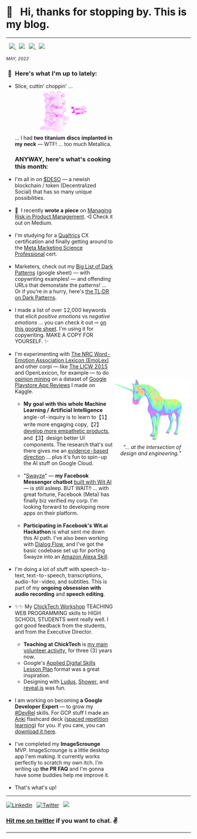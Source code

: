 <meta property="og:image" content="https://raw.githubusercontent.com/rowe-morehouse/rowe-morehouse/master/rowe-morehouse.png">
<meta property="twitter:image" content="https://raw.githubusercontent.com/rowe-morehouse/rowe-morehouse/master/rowe-morehouse.png">

<h1> 👋 &nbsp; Hi, thanks for stopping by. This is my blog.</h1>
<div align="">
 <table width="100%" border="0" cellspacing="0" cellpadding="3">
    <tr>
      <td style="padding: 0; margin: 0">
        <p>
           &nbsp; <a href="https://www.twitter.com/rowemore"><img src="https://img.shields.io/badge/twitter-%231DA1F2.svg?&style=for-the-badge&logo=twitter&logoColor=white" height=25>
          </a> &nbsp;
          <a href="https://www.linkedin.com/in/rowe-morehouse"><img src="https://img.shields.io/badge/linkedin-%230077B5.svg?&style=for-the-badge&logo=linkedin&logoColor=white" height=25></a> &nbsp;
          <a href="https://medium.com/@rowemore"><img src="https://img.shields.io/badge/medium-%2312100E.svg?&style=for-the-badge&logo=medium&logoColor=white" height=25>
          </a> &nbsp;
          <a href="https://stackoverflow.com/users/1618304/rowe-morehouse"><img src="https://img.shields.io/badge/Stack%20Overflow-%23F28033.svg?&style=for-the-badge&logo=stackoverflow&logoColor=white" height=25>
          </a>  
        </p>
      <small><em>MAY, 2022</em></small>
      <h3>&nbsp;🌱&nbsp; Here's what I'm up to lately:</h3>
      <ul>
      <li> Slice, cuttin' choppin' …
        <div align="center">
          <img src="https://github.com/rowe-morehouse/rowe-morehouse/raw/master/implants-pink.png" width=50%><br />
        </div>
        … I had <strong>two titanium discs implanted in my neck</strong> — WTF! … too much Metallica.
<h3>ANYWAY, here's what's cooking this month:</h3>
<li>I'm all in on  <a href="https://www.deso.org/" target="new">$DESO</a> — a newish blockchain / token (Decentralized Social) that has so many unique possibilities.<small><br /><br /></small>
<li>🔧 ⁣ I recently <strong>wrote a piece</strong> on <a href="https://rowemore.medium.com/taming-uncertainty-and-risk-in-product-management-5cac9eb85dec">Managing Risk in Product Management</a>. ◁ Check it out on Medium.
<small><br /><br /></small>
<li>I'm studying for a <a href="https://www.qualtrics.com/customer-experience/">Qualtrics</a> CX certification and finally getting around to the <a href="https://www.credly.com/org/facebook-blueprint/badge/meta-certified-marketing-science-professional">Meta Marketing Science Professional</a> cert.
<small><br /><br /></small><li>Marketers, check out my <a href="https://docs.google.com/spreadsheets/d/1F-uq6lqjr7ZSqphSb8LyPb7UPPisIT0SrOYc8IuE5Ac/edit?usp=sharing">Big List of Dark Patterns</a> (google sheet) — with copywriting examples! — and offending URLs that demonstate the patterns! … Or if you're in a hurry, here's <a href="https://www.darkpatterns.org/types-of-dark-pattern">the TL;DR on Dark Patterns</a>.
<small><br /><br /></small><li>I made a list of over 12,000 keywords that elicit <em>positive emotions</em> vs <em>negative emotions</em> … you can check it out ⇨ <a href="https://docs.google.com/spreadsheets/d/1DjsQzSqYtgoyqW9UmptcrnmqLx73mbch7M0zmV5VuuQ/edit?usp=sharing">on this google sheet</a>. I'm using it for copywriting. MAKE A COPY FOR YOURSELF. ✨ 
<small><br /><br /></small><li>I'm experimenting with <a href="https://saifmohammad.com/WebPages/NRC-Emotion-Lexicon.htm">The NRC Word-Emotion Association Lexicon (EmoLex)</a> and other corpi — like <a href="https://www.kovcomp.co.uk/wordstat/LIWC.html">The LICW 2015</a> and OpenLexicon, for example — to do <a href="https://monkeylearn.com/blog/opinion-mining/">opinion mining</a> on a dataset of <a href="https://www.kaggle.com/rowemorehouse/googleplaystoreuserreviews">Google Playstore App Reviews</a> I made on Kaggle.
<small><br /><br /></small>
<ul type="circle">
<li><strong>My goal with this whole Machine Learning / Artificial Intelligence</strong> angle-of-inquiry is to learn to【1】write more engaging copy,【2】<ins>develop more empathetic products</ins>, and【3】design better UI components. The research that's out there gives me an <a href="https://web.stanford.edu/~jurafsky/slp3/slides/21_SentLex.pdf">evidence-based direction</a> … plus it's fun to spin-up the AI stuff on Google Cloud.
<small><br /><br /></small>
<li>"<a href="https://swayze.ai/">Swayze</a>" — <strong>my Facebook Messenger chatbot</strong> <a href="https://wit.ai">built with Wit AI</a> — is still asleep. BUT WAIT!! … with great fortune, Facebook (Meta) has finally biz verified my corp. I'm looking forward to developing more apps on their platform.
<small><br /><br /></small>
<li><strong>Participating in Facebook's Wit.ai Hackathon</strong> is what sent me down this AI path. I've also been working with <a href="https://cloud.google.com/dialogflow/docs">Dialog Flow</a>, and I've got the basic codebase set up for porting Swayze into an <a href="https://developer.amazon.com/en-US/docs/alexa/custom-skills/host-a-custom-skill-as-an-aws-lambda-function.html">Amazon Alexa Skill</a>.
</ul><br />
<li>I'm doing a lot of stuff with speech-to-text, text-to-speech, transcriptions, audio-for-video, and subtitles. This is part of my <strong>ongoing obsession with audio recording</strong> and <strong>speech editing</strong>.
<small><br /><br /></small><li>✨✨ My <a href="https://chicktech.org">ChickTech Workshop</a> TEACHING WEB PROGRAMMING skills to HIGH SCHOOL STUDENTS went really well. I got good feedback from the students, and from the Executive Director.
<small><br /><br /></small><ul type="circle">
<li><strong>Teaching at ChickTech</strong> is <ins>my main volunteer activity</ins>, for three (3) years now. 
<li>Google's <a href="https://docs.google.com/document/d/1E3KZf4OwRZadim0ORDPJ3QSAsPs-ZB8CA4XBdtprbck/edit">Applied Digital Skills Lesson Plan</a> format was a great inspiration.
<li>Designing with <a href="https://ludus.one">Ludus</a>, <a href="https://shwr.me/">Shower</a>, and <a href="https://revealjs.com">reveal.js</a> was fun. 
</ul>
<br /><li>I am working on becoming <strong>a Google Developer Expert</strong> — to grow my <a href="https://twitter.com/search?q=%23DevRel">#DevRel</a> skills. For GCP stuff I made an <a href="https://apps.ankiweb.net">Anki</a> flashcard deck (<a href="https://www.wikiwand.com/en/Spaced_repetition">spaced repetition learning</a>) for you. If you care, you can <a href="https://gist.github.com/rowe-morehouse/d6edb1f0367c18c736dde70d29bbc218">download it here</a>.
<small><br /><br /></small><li>I've completed my <strong>ImageScrounge</strong> MVP. ImageScrounge is a little desktop app I'em making. It currently works perfectly to scratch my own itch. I'm writing up <strong>the PR&nbsp;FAQ</strong> and I'm gonna have some buddies help me improve it.
<small><br /><br /></small><li>That's what's up!
</ul>
</td>
<td style="padding: 0; margin: 0">
  <div align="center">
    <img src="https://github.com/rowe-morehouse/rowe-morehouse/raw/master/main.gif"><br />
   <i>"… at the intersection of &nbsp;&nbsp;design&nbsp;and&nbsp;engineering."&nbsp;&nbsp;&nbsp;&nbsp;</i>
  </div>
</td>
</tr>
</table>
</div>

<!-- Your badges -->
[![Linkedin](https://img.shields.io/badge/Rowe%20Morehouse-blue?style=flat&logo=Linkedin&logoColor=white)](https://www.linkedin.com/in/rowe-morehouse/) &nbsp; [![Twitter](https://img.shields.io/badge/@rowemore-1da1f2?style=flat&logo=Twitter&logoColor=white)](https://www.twitter.com/rowemore) &nbsp; ![](https://komarev.com/ghpvc/?username=rowe-morehouse&style=flat&color=ff69b4)

### <a href="https://twitter.com/rowemore">Hit me on twitter</a> if you want to chat. ✌️

<hr />




